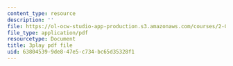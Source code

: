 ```yaml
---
content_type: resource
description: ''
file: https://ol-ocw-studio-app-production.s3.amazonaws.com/courses/2-003sc-engineering-dynamics-fall-2011/638045399de847e5c734bc65d35328f1_9CPA6WG6mRo.pdf
file_type: application/pdf
resourcetype: Document
title: 3play pdf file
uid: 63804539-9de8-47e5-c734-bc65d35328f1
---
```

